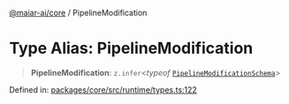 [@maiar-ai/core](../index.md) / PipelineModification

# Type Alias: PipelineModification

> **PipelineModification**: `z.infer`\<*typeof* [`PipelineModificationSchema`](../variables/PipelineModificationSchema.md)\>

Defined in: [packages/core/src/runtime/types.ts:122](https://github.com/UraniumCorporation/maiar-ai/blob/main/packages/core/src/runtime/types.ts#L122)
